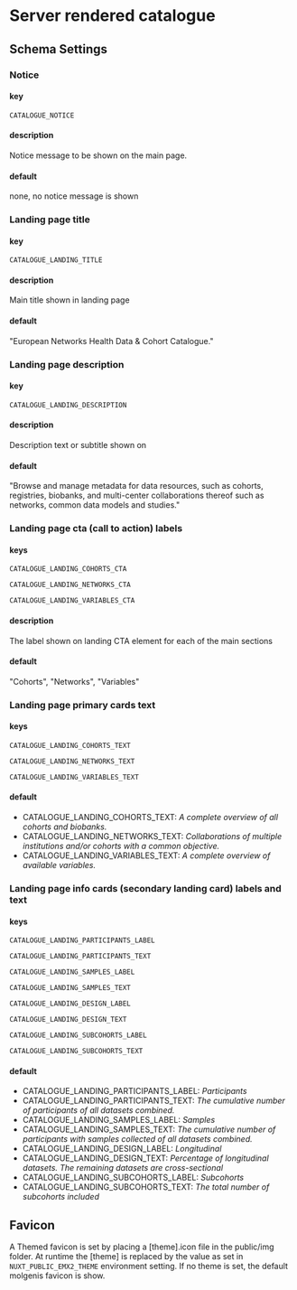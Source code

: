 # Server rendered catalogue

## Schema Settings

### Notice

#### key
```CATALOGUE_NOTICE```

#### description
Notice message to be shown on the main page.

#### default
none, no notice message is shown



### Landing page title

#### key
```CATALOGUE_LANDING_TITLE```

#### description
Main title shown in landing page

#### default
"European Networks Health Data
& Cohort Catalogue."


### Landing page description

#### key
```CATALOGUE_LANDING_DESCRIPTION```

#### description
Description text or subtitle shown on 

#### default
"Browse and manage metadata for data resources, such as cohorts, registries, biobanks, and multi-center collaborations thereof such as networks, common data models and studies."


### Landing page cta (call to action) labels

#### keys
```CATALOGUE_LANDING_COHORTS_CTA```

```CATALOGUE_LANDING_NETWORKS_CTA```

```CATALOGUE_LANDING_VARIABLES_CTA```


#### description
The label shown on landing CTA element for each of the main sections

#### default
"Cohorts", "Networks", "Variables" 

### Landing page primary cards  text

#### keys
```CATALOGUE_LANDING_COHORTS_TEXT```

```CATALOGUE_LANDING_NETWORKS_TEXT```

```CATALOGUE_LANDING_VARIABLES_TEXT```

#### default
- CATALOGUE_LANDING_COHORTS_TEXT: *A complete overview of all cohorts and biobanks.*
- CATALOGUE_LANDING_NETWORKS_TEXT: *Collaborations of multiple institutions and/or cohorts with a common objective.*
- CATALOGUE_LANDING_VARIABLES_TEXT: *A complete overview of available variables.*

### Landing page info cards (secondary landing card) labels and text

#### keys
```CATALOGUE_LANDING_PARTICIPANTS_LABEL```

```CATALOGUE_LANDING_PARTICIPANTS_TEXT```

```CATALOGUE_LANDING_SAMPLES_LABEL```

```CATALOGUE_LANDING_SAMPLES_TEXT```

```CATALOGUE_LANDING_DESIGN_LABEL```

```CATALOGUE_LANDING_DESIGN_TEXT```

```CATALOGUE_LANDING_SUBCOHORTS_LABEL```

```CATALOGUE_LANDING_SUBCOHORTS_TEXT```


#### default
- CATALOGUE_LANDING_PARTICIPANTS_LABEL: *Participants*
- CATALOGUE_LANDING_PARTICIPANTS_TEXT: *The cumulative number of participants of all datasets combined.*
- CATALOGUE_LANDING_SAMPLES_LABEL: *Samples*
- CATALOGUE_LANDING_SAMPLES_TEXT: *The cumulative number of participants with samples collected of
        all datasets combined.*
- CATALOGUE_LANDING_DESIGN_LABEL: *Longitudinal*
- CATALOGUE_LANDING_DESIGN_TEXT: *Percentage of longitudinal datasets. The remaining datasets are
        cross-sectional*
- CATALOGUE_LANDING_SUBCOHORTS_LABEL: *Subcohorts*
- CATALOGUE_LANDING_SUBCOHORTS_TEXT: *The total number of subcohorts included*




## Favicon

A Themed favicon is set by placing a [theme].icon file in the public/img folder. At runtime the [theme] is replaced by the value as set in ```NUXT_PUBLIC_EMX2_THEME``` environment setting. If no theme is set, the default molgenis favicon is show. 


